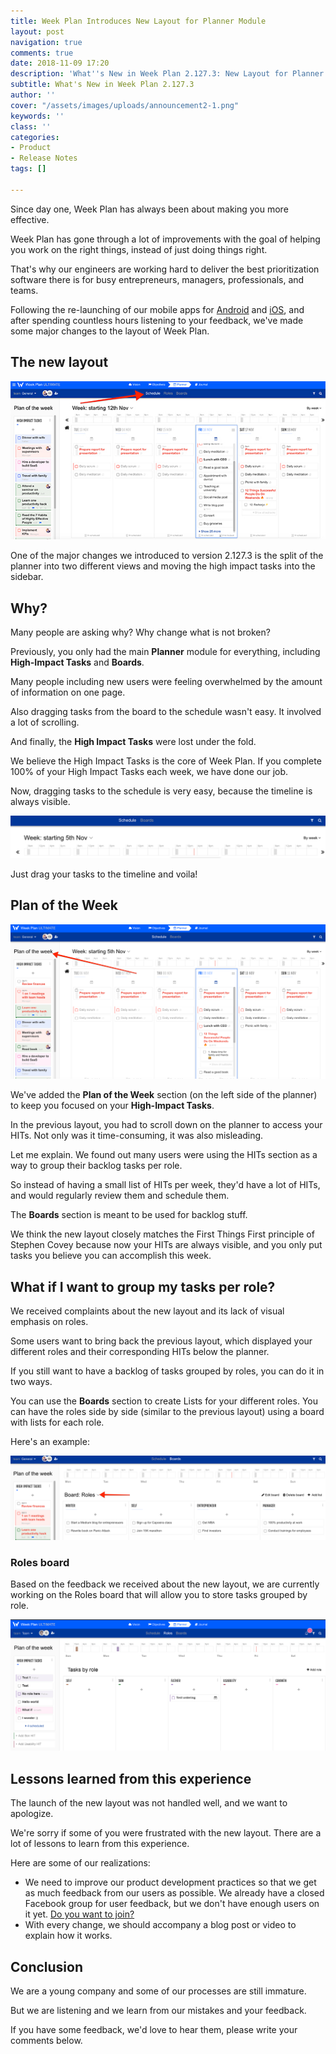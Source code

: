 ```yaml
---
title: Week Plan Introduces New Layout for Planner Module
layout: post
navigation: true
comments: true
date: 2018-11-09 17:20
description: 'What''s New in Week Plan 2.127.3: New Layout for Planner Module'
subtitle: What's New in Week Plan 2.127.3
author: ''
cover: "/assets/images/uploads/announcement2-1.png"
keywords: ''
class: ''
categories:
- Product
- Release Notes
tags: []

---
```

Since day one, Week Plan has always been about making you more effective.

Week Plan has gone through a lot of improvements with the goal of helping you work on the right things, instead of just doing things right.

That's why our engineers are working hard to deliver the best prioritization software there is for busy entrepreneurs, managers, professionals, and teams.

Following the re-launching of our mobile apps for [Android](https://weekplan.net/week-plan-releases-faster-android-app/) and [iOS](https://weekplan.net/introducing-the-new-week-plan-app-for-ios/), and after spending countless hours listening to your feedback, we've made some major changes to the layout of Week Plan.

## The new layout

![](/assets/images/uploads/new-layout-600px.jpg)

One of the major changes we introduced to version 2.127.3 is the split of the planner into two different views and moving the high impact tasks into the sidebar.

## Why?

Many people are asking why? Why change what is not broken?

Previously, you only had the main **Planner** module for everything, including **High-Impact Tasks** and **Boards**.

Many people including new users were feeling overwhelmed by the amount of information on one page.

Also dragging tasks from the board to the schedule wasn't easy. It involved a lot of scrolling.

And finally, the **High Impact Tasks** were lost under the fold.

We believe the High Impact Tasks is the core of Week Plan. If you complete 100% of your High Impact Tasks each week, we have done our job.

Now, dragging tasks to the schedule is very easy, because the timeline is always visible.

![](/assets/images/uploads/timeline.png)

Just drag your tasks to the timeline and voila!

## Plan of the Week

![](/assets/images/uploads/plan-of-week.png)

We've added the **Plan of the Week** section (on the left side of the planner) to keep you focused on your **High-Impact Tasks**.

In the previous layout, you had to scroll down on the planner to access your HITs. Not only was it time-consuming, it was also misleading.

Let me explain. We found out many users were using the HITs section as a way to group their backlog tasks per role.

So instead of having a small list of HITs per week, they'd have a lot of HITs, and would regularly review them and schedule them.

The **Boards** section is meant to be used for backlog stuff.

We think the new layout closely matches the First Things First principle of Stephen Covey because now your HITs are always visible, and you only put tasks you believe you can accomplish this week.

## What if I want to group my tasks per role?

We received complaints about the new layout and its lack of visual emphasis on roles.

Some users want to bring back the previous layout, which displayed your different roles and their corresponding HITs below the planner.

If you still want to have a backlog of tasks grouped by roles, you can do it in two ways.

You can use the **Boards** section to create Lists for your different roles. You can have the roles side by side (similar to the previous layout) using a board with lists for each role.

Here's an example:

![](/assets/images/uploads/roles-new.png)

### Roles board

Based on the feedback we received about the new layout, we are currently working on the Roles board that will allow you to store tasks grouped by role.

![](/assets/images/uploads/roles-1.png)

## Lessons learned from this experience

The launch of the new layout was not handled well, and we want to apologize.

We're sorry if some of you were frustrated with the new layout. There are a lot of lessons to learn from this experience.

Here are some of our realizations:

* We need to improve our product development practices so that we get as much feedback from our users as possible. We already have a closed Facebook group for user feedback, but we don't have enough users on it yet. [Do you want to join?](https://www.facebook.com/groups/430163354142822/)
* With every change, we should accompany a blog post or video to explain how it works.

## Conclusion

We are a young company and some of our processes are still immature.

But we are listening and we learn from our mistakes and your feedback.

If you have some feedback, we'd love to hear them, please write your comments below.